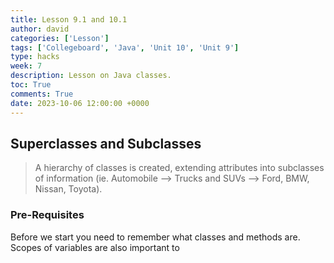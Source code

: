 ```yaml
---
title: Lesson 9.1 and 10.1
author: david
categories: ['Lesson']
tags: ['Collegeboard', 'Java', 'Unit 10', 'Unit 9']
type: hacks
week: 7
description: Lesson on Java classes.
toc: True
comments: True
date: 2023-10-06 12:00:00 +0000
---
```


## Superclasses and Subclasses
> A hierarchy of classes is created, extending attributes into subclasses of information (ie. Automobile --> Trucks and SUVs --> Ford, BMW, Nissan, Toyota). 

### Pre-Requisites

Before we start you need to remember what classes and methods are. Scopes of variables are also important to 
